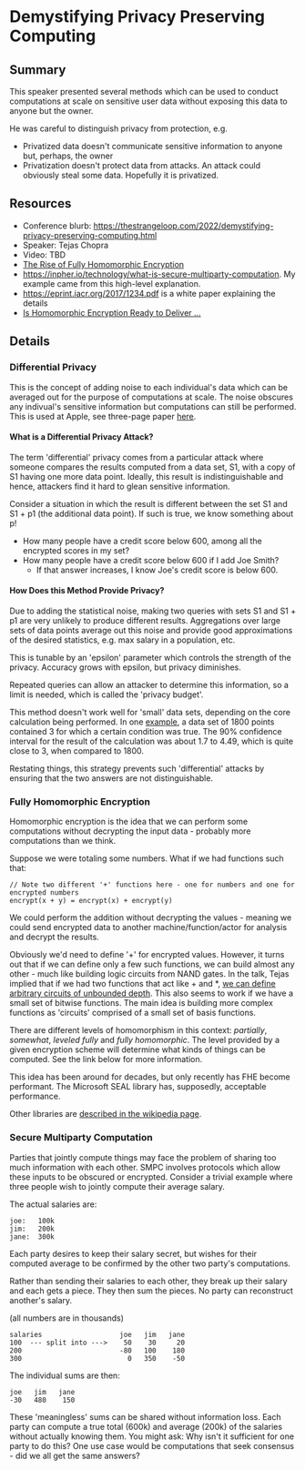# Demystifying Privacy Preserving Computing

## Summary

This speaker presented several methods which can be used to conduct computations at scale on sensitive user data without exposing this data to anyone but the owner.

He was careful to distinguish privacy from protection, e.g. 

- Privatized data doesn't communicate sensitive information to anyone but, perhaps, the owner
- Privatization doesn't protect data from attacks.  An attack could obviously steal some data.  Hopefully it is privatized.

## Resources

- Conference blurb: https://thestrangeloop.com/2022/demystifying-privacy-preserving-computing.html
- Speaker: Tejas Chopra
- Video: TBD
- [The Rise of Fully Homomorphic Encryption](https://queue.acm.org/detail.cfm?id=3561800)
- https://inpher.io/technology/what-is-secure-multiparty-computation.  My example came from this high-level explanation.
- https://eprint.iacr.org/2017/1234.pdf is a white paper explaining the details
- [Is Homomorphic Encryption Ready to Deliver ...](https://www.techrepublic.com/article/is-homomorphic-encryption-ready-to-deliver-confidential-cloud-computing-to-enterprises)


## Details

### Differential Privacy

This is the concept of adding noise to each individual's data which can be averaged out for the purpose of computations at scale.  The noise obscures any indivual's sensitive information but computations can still be performed.  This is used at Apple, see three-page paper [here](https://www.apple.com/privacy/docs/Differential_Privacy_Overview.pdf).

#### What is a Differential Privacy Attack?

The term 'differential' privacy comes from a particular attack where someone compares the results computed from a data set, S1, with a copy of S1 having one more data point.  Ideally, this result is indistinguishable and hence, attackers find it hard to glean sensitive information.

Consider a situation in which the result is different between the set S1 and S1 + p1 (the additional data point).  If such is true, we know something about p!

- How many people have a credit score below 600, among all the encrypted scores in my set?
- How many people have a credit score below 600 if I add Joe Smith?
  - If that answer increases, I know Joe's credit score is below 600.

#### How Does this Method Provide Privacy?

Due to adding the statistical noise, making two queries with sets S1 and S1 + p1 are very unlikely to produce different results.  Aggregations over large sets of data points average out this noise and provide good approximations of the desired statistics, e.g. max salary in a population, etc.

This is tunable by an 'epsilon' parameter which controls the strength of the privacy.  Accuracy grows with epsilon, but privacy diminishes.

Repeated queries can allow an attacker to determine this information, so a limit is needed, which is called the 'privacy budget'.

This method doesn't work well for 'small' data sets, depending on the core calculation being performed.  In one [example](https://medium.com/georgian-impact-blog/a-brief-introduction-to-differential-privacy-eacf8722283b), a data set of 1800 points contained 3 for which a certain condition was true.  The 90% confidence interval for the result of the calculation was about 1.7 to 4.49, which is quite close to 3, when compared to 1800.

Restating things, this strategy prevents such 'differential' attacks by ensuring that the two answers are not distinguishable.

### Fully Homomorphic Encryption

Homomorphic encryption is the idea that we can perform some computations without decrypting the input data - probably more computations than we think.

Suppose we were totaling some numbers.  What if we had functions such that:

```
// Note two different '+' functions here - one for numbers and one for encrypted numbers
encrypt(x + y) = encrypt(x) + encrypt(y) 
```

We could perform the addition without decrypting the values - meaning we could send encrypted data to another machine/function/actor for analysis and decrypt the results.

Obviously we'd need to define '+' for encrypted values.  However, it turns out that if we can define only a few such functions, we can build almost any other - much like building logic circuits from NAND gates.  In the talk, Tejas implied that if we had two functions that act like + and *, [we can define arbitrary circuits of unbounded depth](https://en.wikipedia.org/wiki/Homomorphic_encryption#Description).  This also seems to work if we have a small set of bitwise functions.  The main idea is building more complex functions as 'circuits' comprised of a small set of basis functions.

There are different levels of homomorphism in this context: _partially_, _somewhat_, _leveled fully_ and _fully homomorphic_.  The level provided by a given encryption scheme will determine what kinds of things can be computed.  See the link below for more information.

This idea has been around for decades, but only recently has FHE become performant.  The Microsoft SEAL library has, supposedly, acceptable performance.

Other libraries are [described in the wikipedia page](https://en.wikipedia.org/wiki/Homomorphic_encryption#Implementations).

### Secure Multiparty Computation

Parties that jointly compute things may face the problem of sharing too much information with each other.  SMPC involves protocols which allow these inputs to be obscured or encrypted.  Consider a trivial example where three people wish to jointly compute their average salary.


The actual salaries are:

```
joe:   100k
jim:   200k
jane:  300k
```

Each party desires to keep their salary secret, but wishes for their computed average to be confirmed by the other two party's computations.

Rather than sending their salaries to each other, they break up their salary and each gets a piece.  They then sum the pieces.  No party can reconstruct another's salary.

(all numbers are in thousands)

```
salaries                   joe   jim   jane
100  --- split into --->    50    30     20
200                        -80   100    180
300                          0   350    -50
```

The individual sums are then:

```
joe   jim   jane
-30   480    150
```

These 'meaningless' sums can be shared without information loss.  Each party can compute a true total (600k) and average (200k) of the salaries without actually knowing them.  You might ask: Why isn't it sufficient for one party to do this?  One use case would be computations that seek consensus - did we all get the same answers?
